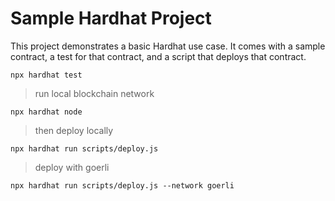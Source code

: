 # Sample Hardhat Project

This project demonstrates a basic Hardhat use case. It comes with a sample contract, a test for that contract, and a script that deploys that contract.

```shell
npx hardhat test
```

> run local blockchain network

```
npx hardhat node
```

> then deploy locally

```
npx hardhat run scripts/deploy.js
```

> deploy with goerli

```
npx hardhat run scripts/deploy.js --network goerli
```
